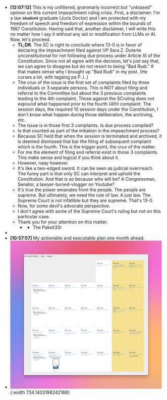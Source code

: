- **[12:07:12]** This is my unfiltered, grammarly incorrect but "unbiased" opinion on this current impeachment ruling crisis. First, a disclaimer. I'm a law ~~student~~ graduate (Juris Doctor) and I am protected with my freedom of speech and freedom of expression within the bounds of 1987 Constitution. Having said that, another disclaimer, I will write this no matter how I say it without any aid or modification from LLMs or AI. Now, let's proceed.
	- **TL;DR.** The SC is right to conclude where 13-0 is in favor of declaring the impeachment filed against VP Sara Z. Duterte unconstitutional for not following due process under Article XI of the Constitution. Since not all agree with the decision, let's just say that, we can agree to disagree but do not resort to being "Bad Rudi." If that makes sense why I brought up "Bad Rudi"  in my post. (He curses a lot, with tagalog pa P..I..)
	- The crux of the issue is the first set of complaints filed by three individuals or 3 separate persons. This is NOT about filing and referral to the Committee but about the 3 previous complaints leading to the 4th complaint. Those against the  SCruling does not expound what happened prior to the fourth (4th) complaint. The session days, the required 10 session days under the Constitution, I don't know what happen during those deliberation, the archiving, etc.
	- The issue is in those first 3 complaints. Is due process compiled?
	- Is that counted as part of the initiation in the impeachment process?
	- Because SC held that when the session is terminated and archived, it is deemed dismissed that bar the filing of subsequent complaint which is the fourth. This is the trigger point, the crux of the matter.
	- For me the element of filing and referral exist in those 3 complaints. This make sense and logical if you think about it.
	- However, naay however.
	- It's like a two-edged sword. It can be seen as judicial overrreach. The funny part is that only SC can interpret and uphold the Constitution. And that is so because who will be? A Congressman, Senator, a lawyer-turned-vlogger on Youtube?
	- It's true the power emanates from the people. The people are supreme. But ultimately, we need the rule of law. A just law. The Supreme Court is not infallible but they are supreme. That's 13-0.
	- Now, for some devil's advocate perspective.
	- I don't agree with some of the Supreme Court's ruling but not on this particular case.
	- Thank you for your attention on this matter.
		- - The Paksit33r
-
- **[10:57:57]** My actionable and executable plan one month ahead.
- ![CleanShot 2025-07-28 at 10.55.22@2x.png](../assets/CleanShot_2025-07-28_at_10.55.22@2x_1753672353994_0.png){:width 734.1403198242188}